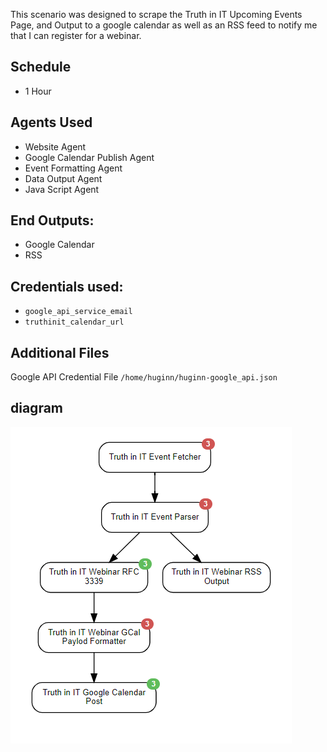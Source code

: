 This scenario was designed to scrape the Truth in IT Upcoming Events Page, and Output to a google calendar as well as an RSS feed to notify me that I can register for a webinar.

## Schedule
* 1 Hour

## Agents Used
* Website Agent
* Google Calendar Publish Agent
* Event Formatting Agent
* Data Output Agent
* Java Script Agent

## End Outputs:
* Google Calendar
* RSS

## Credentials used:
* `google_api_service_email`
* `truthinit_calendar_url`

## Additional Files
Google API Credential File `/home/huginn/huginn-google_api.json`

## diagram
<img src="diagram.PNG" alt="Diagram"/>
